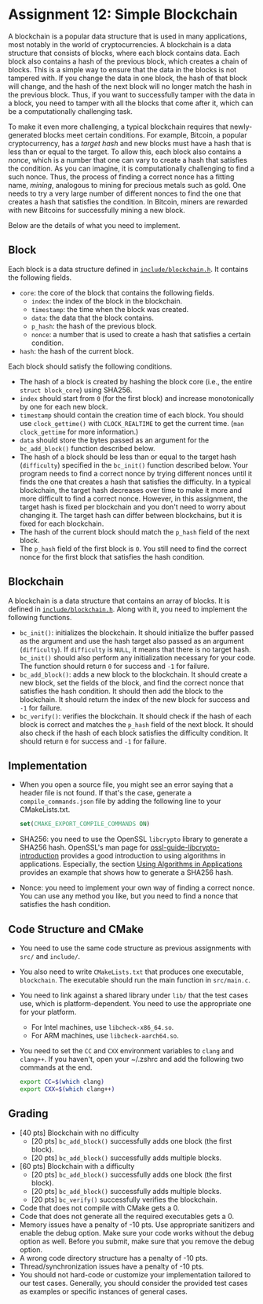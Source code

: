 # Assignment 12: Simple Blockchain

A blockchain is a popular data structure that is used in many applications, most notably in the
world of cryptocurrencies. A blockchain is a data structure that consists of blocks, where each
block contains data. Each block also contains a hash of the previous block, which creates a chain of
blocks. This is a simple way to ensure that the data in the blocks is not tampered with. If you
change the data in one block, the hash of that block will change, and the hash of the next block
will no longer match the hash in the previous block. Thus, if you want to successfully tamper with
the data in a block, you need to tamper with all the blocks that come after it, which can be a
computationally challenging task.

To make it even more challenging, a typical blockchain requires that newly-generated blocks meet
certain conditions. For example, Bitcoin, a popular cryptocurrency, has a *target hash* and new
blocks must have a hash that is less than or equal to the target. To allow this, each block also
contains a *nonce*, which is a number that one can vary to create a hash that satisfies the
condition. As you can imagine, it is computationally challenging to find a such nonce. Thus, the
process of finding a correct nonce has a fitting name, *mining*, analogous to mining for precious
metals such as gold. One needs to try a very large number of different nonces to find the one that
creates a hash that satisfies the condition. In Bitcoin, miners are rewarded with new Bitcoins for
successfully mining a new block.

Below are the details of what you need to implement.

## Block

Each block is a data structure defined in [`include/blockchain.h`](include/blockchain.h). It
contains the following fields.

* `core`: the core of the block that contains the following fields.
    * `index`: the index of the block in the blockchain.
    * `timestamp`: the time when the block was created.
    * `data`: the data that the block contains.
    * `p_hash`: the hash of the previous block.
    * `nonce`: a number that is used to create a hash that satisfies a certain condition.
* `hash`: the hash of the current block.

Each block should satisfy the following conditions.

* The hash of a block is created by hashing the block core (i.e., the entire `struct block_core`)
  using SHA256.
* `index` should start from `0` (for the first block) and increase monotonically by one for each new
  block.
* `timestamp` should contain the creation time of each block. You should use `clock_gettime()` with
  `CLOCK_REALTIME` to get the current time. (`man clock_gettime` for more information.)
* `data` should store the bytes passed as an argument for the `bc_add_block()` function described
  below.
* The hash of a block should be less than or equal to the target hash (`difficulty`) specified in
  the `bc_init()` function described below. Your program needs to find a correct nonce by trying
  different nonces until it finds the one that creates a hash that satisfies the difficulty. In a
  typical blockchain, the target hash decreases over time to make it more and more difficult to find
  a correct nonce. However, in this assignment, the target hash is fixed per blockchain and you
  don't need to worry about changing it. The target hash can differ between blockchains, but it is
  fixed for each blockchain.
* The hash of the current block should match the `p_hash` field of the next block.
* The `p_hash` field of the first block is `0`. You still need to find the correct nonce for the
  first block that satisfies the hash condition.

## Blockchain

A blockchain is a data structure that contains an array of blocks. It is defined in
[`include/blockchain.h`](include/blockchain.h). Along with it, you need to implement the following
functions.

* `bc_init()`: initializes the blockchain. It should initialize the buffer passed as the argument
  and use the hash target also passed as an argument (`difficulty`). If `difficulty` is `NULL`, it
  means that there is no target hash. `bc_init()` should also perform any initialization necessary
  for your code. The function should return `0` for success and `-1` for failure.
* `bc_add_block()`: adds a new block to the blockchain. It should create a new block, set the fields
  of the block, and find the correct nonce that satisfies the hash condition. It should then add the
  block to the blockchain. It should return the index of the new block for success and `-1` for
  failure.
* `bc_verify()`: verifies the blockchain. It should check if the hash of each block is correct and
  matches the `p_hash` field of the next block. It should also check if the hash of each block
  satisfies the difficulty condition. It should return `0` for success and `-1` for failure.

## Implementation

* When you open a source file, you might see an error saying that a header file is not found. If
  that's the case, generate a `compile_commands.json` file by adding the following line to your
  CMakeLists.txt.

    ```cmake
    set(CMAKE_EXPORT_COMPILE_COMMANDS ON)
    ```

* SHA256: you need to use the OpenSSL `libcrypto` library to generate a SHA256 hash. OpenSSL's man
  page for
  [ossl-guide-libcrypto-introduction](https://www.openssl.org/docs/man3.2/man7/ossl-guide-libcrypto-introduction.html)
  provides a good introduction to using algorithms in applications. Especially, the section [Using
  Algorithms in
  Applications](https://www.openssl.org/docs/man3.2/man7/ossl-guide-libcrypto-introduction.html#USING-ALGORITHMS-IN-APPLICATIONS)
  provides an example that shows how to generate a SHA256 hash.
* Nonce: you need to implement your own way of finding a correct nonce. You can use any method you
  like, but you need to find a nonce that satisfies the hash condition.

## Code Structure and CMake

* You need to use the same code structure as previous assignments with `src/` and `include/`.
* You also need to write `CMakeLists.txt` that produces one executable, `blockchain`. The executable
  should run the main function in `src/main.c`.
* You need to link against a shared library under `lib/` that the test cases use, which is
  platform-dependent. You need to use the appropriate one for your platform.
    * For Intel machines, use `libcheck-x86_64.so`.
    * For ARM machines, use `libcheck-aarch64.so`.
* You need to set the `CC` and `CXX` environment variables to `clang` and `clang++`. If you haven't,
  open your ~/.zshrc and add the following two commands at the end.

  ```bash
  export CC=$(which clang)
  export CXX=$(which clang++)
  ```

## Grading

* [40 pts] Blockchain with no difficulty
    * [20 pts] `bc_add_block()` successfully adds one block (the first block).
    * [20 pts] `bc_add_block()` successfully adds multiple blocks.
* [60 pts] Blockchain with a difficulty
    * [20 pts] `bc_add_block()` successfully adds one block (the first block).
    * [20 pts] `bc_add_block()` successfully adds multiple blocks.
    * [20 pts] `bc_verify()` successfully verifies the blockchain.
* Code that does not compile with CMake gets a 0.
* Code that does not generate all the required executables gets a 0.
* Memory issues have a penalty of -10 pts. Use appropriate sanitizers and enable the debug option.
  Make sure your code works without the debug option as well. Before you submit, make sure that you
  remove the debug option.
* A wrong code directory structure has a penalty of -10 pts.
* Thread/synchronization issues have a penalty of -10 pts.
* You should not hard-code or customize your implementation tailored to our test cases. Generally,
  you should consider the provided test cases as examples or specific instances of general cases.
